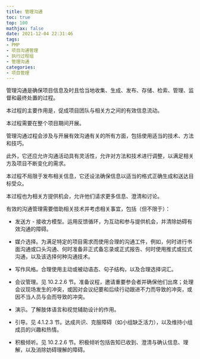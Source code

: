 ```yaml
---
title: 管理沟通
toc: true
top: 100
mathjax: false
date: 2021-12-04 22:31:46
tags:
- PMP
- 项目沟通管理
- 执行过程组
- 管理沟通
categories:
- 项目管理
---
```

管理沟通是确保项目信息及时且恰当地收集、生成、发布、存储、检索、管理、监督和最终处置的过程。

本过程的主要作用是，促成项目团队与相关方之间的有效信息流动。

本过程需要在整个项目期间开展。

管理沟通过程会涉及与开展有效沟通有关的所有方面，包括使用适当的技术、方法和技巧。

此外，它还应允许沟通活动具有灵活性，允许对方法和技术进行调整，以满足相关方及项目不断变化的需求。

本过程不局限于发布相关信息，它还设法确保信息以适当的格式正确生成和送达目标受众。

本过程也为相关方提供机会，允许他们请求更多信息、澄清和讨论。

有效的沟通管理需要借助相关技术并考虑相关事宜，包括（但不限于）：

- 发送方 - 接收方模型。运用反馈循环，为互动和参与提供机会，并清除妨碍有效沟通的障碍。

- 媒介选择。为满足特定的项目需求而使用合理的沟通工件，例如，何时进行书面沟通或口头沟通、何时准备非正式备忘录或正式报告、何时使用推式或拉式沟通，以及该选择何种沟通技术。

- 写作风格。合理使用主动或被动语态、句子结构，以及合理选择词汇。

- 会议管理。见 10.2.2.6 节。准备议程，邀请重要参会者并确保他们出席；处理会议现场发生的冲突，或因对会议纪要和后续行动跟进不力而导致的冲突，或因不当人员与会而导致的冲突。

- 演示。了解肢体语言和视觉辅助设计的作用。

- 引导。见 4.1.2.3 节。达成共识、克服障碍（如小组缺乏活力），以及维持小组成员的兴趣和热情。

- 积极倾听。见 10.2.2.6 节。积极倾听包括告知已收到、澄清与确认信息、理解，以及消除妨碍理解的障碍。

